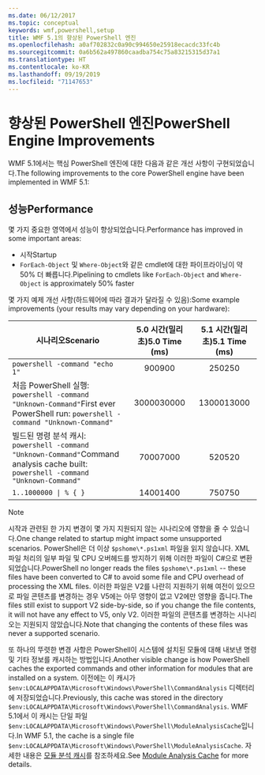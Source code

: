 ```yaml
---
ms.date: 06/12/2017
ms.topic: conceptual
keywords: wmf,powershell,setup
title: WMF 5.1의 향상된 PowerShell 엔진
ms.openlocfilehash: a0af702832c0a90c994650e25918ecacdc33fc4b
ms.sourcegitcommit: 0a6b562a497860caadba754c75a83215315d37a1
ms.translationtype: HT
ms.contentlocale: ko-KR
ms.lasthandoff: 09/19/2019
ms.locfileid: "71147653"
---
```

# <a name="powershell-engine-improvements"></a><span data-ttu-id="e879f-103">향상된 PowerShell 엔진</span><span class="sxs-lookup"><span data-stu-id="e879f-103">PowerShell Engine Improvements</span></span>

<span data-ttu-id="e879f-104">WMF 5.1에서는 핵심 PowerShell 엔진에 대한 다음과 같은 개선 사항이 구현되었습니다.</span><span class="sxs-lookup"><span data-stu-id="e879f-104">The following improvements to the core PowerShell engine have been implemented in WMF 5.1:</span></span>

## <a name="performance"></a><span data-ttu-id="e879f-105">성능</span><span class="sxs-lookup"><span data-stu-id="e879f-105">Performance</span></span>

<span data-ttu-id="e879f-106">몇 가지 중요한 영역에서 성능이 향상되었습니다.</span><span class="sxs-lookup"><span data-stu-id="e879f-106">Performance has improved in some important areas:</span></span>

- <span data-ttu-id="e879f-107">시작</span><span class="sxs-lookup"><span data-stu-id="e879f-107">Startup</span></span>
- <span data-ttu-id="e879f-108">`ForEach-Object` 및 `Where-Object`와 같은 cmdlet에 대한 파이프라이닝이 약 50% 더 빠릅니다.</span><span class="sxs-lookup"><span data-stu-id="e879f-108">Pipelining to cmdlets like `ForEach-Object` and `Where-Object` is approximately 50% faster</span></span>

<span data-ttu-id="e879f-109">몇 가지 예제 개선 사항(하드웨어에 따라 결과가 달라질 수 있음):</span><span class="sxs-lookup"><span data-stu-id="e879f-109">Some example improvements (your results may vary depending on your hardware):</span></span>

| <span data-ttu-id="e879f-110">시나리오</span><span class="sxs-lookup"><span data-stu-id="e879f-110">Scenario</span></span> | <span data-ttu-id="e879f-111">5.0 시간(밀리초)</span><span class="sxs-lookup"><span data-stu-id="e879f-111">5.0 Time (ms)</span></span> | <span data-ttu-id="e879f-112">5.1 시간(밀리초)</span><span class="sxs-lookup"><span data-stu-id="e879f-112">5.1 Time (ms)</span></span> |
| -------- | :---------------: | :---------------: |
| `powershell -command "echo 1"` | <span data-ttu-id="e879f-113">900</span><span class="sxs-lookup"><span data-stu-id="e879f-113">900</span></span> | <span data-ttu-id="e879f-114">250</span><span class="sxs-lookup"><span data-stu-id="e879f-114">250</span></span> |
| <span data-ttu-id="e879f-115">처음 PowerShell 실행: `powershell -command "Unknown-Command"`</span><span class="sxs-lookup"><span data-stu-id="e879f-115">First ever PowerShell run: `powershell -command "Unknown-Command"`</span></span> | <span data-ttu-id="e879f-116">30000</span><span class="sxs-lookup"><span data-stu-id="e879f-116">30000</span></span> | <span data-ttu-id="e879f-117">13000</span><span class="sxs-lookup"><span data-stu-id="e879f-117">13000</span></span> |
| <span data-ttu-id="e879f-118">빌드된 명령 분석 캐시: `powershell -command "Unknown-Command"`</span><span class="sxs-lookup"><span data-stu-id="e879f-118">Command analysis cache built: `powershell -command "Unknown-Command"`</span></span> | <span data-ttu-id="e879f-119">7000</span><span class="sxs-lookup"><span data-stu-id="e879f-119">7000</span></span> | <span data-ttu-id="e879f-120">520</span><span class="sxs-lookup"><span data-stu-id="e879f-120">520</span></span> |
| <code>1..1000000 &#124; % { }</code> | <span data-ttu-id="e879f-121">1400</span><span class="sxs-lookup"><span data-stu-id="e879f-121">1400</span></span> | <span data-ttu-id="e879f-122">750</span><span class="sxs-lookup"><span data-stu-id="e879f-122">750</span></span> |

> [!NOTE]
> <span data-ttu-id="e879f-123">시작과 관련된 한 가지 변경이 몇 가지 지원되지 않는 시나리오에 영향을 줄 수 있습니다.</span><span class="sxs-lookup"><span data-stu-id="e879f-123">One change related to startup might impact some unsupported scenarios.</span></span> <span data-ttu-id="e879f-124">PowerShell은 더 이상 `$pshome\*.ps1xml` 파일을 읽지 않습니다. XML 파일 처리의 일부 파일 및 CPU 오버헤드를 방지하기 위해 이러한 파일이 C#으로 변환되었습니다.</span><span class="sxs-lookup"><span data-stu-id="e879f-124">PowerShell no longer reads the files `$pshome\*.ps1xml` -- these files have been converted to C# to avoid some file and CPU overhead of processing the XML files.</span></span> <span data-ttu-id="e879f-125">이러한 파일은 V2를 나란히 지원하기 위해 여전이 있으므로 파일 콘텐츠를 변경하는 경우 V5에는 아무 영향이 없고 V2에만 영향을 줍니다.</span><span class="sxs-lookup"><span data-stu-id="e879f-125">The files still exist to support V2 side-by-side, so if you change the file contents, it will not have any effect to V5, only V2.</span></span> <span data-ttu-id="e879f-126">이러한 파일의 콘텐츠를 변경하는 시나리오는 지원되지 않았습니다.</span><span class="sxs-lookup"><span data-stu-id="e879f-126">Note that changing the contents of these files was never a supported scenario.</span></span>

<span data-ttu-id="e879f-127">또 하나의 뚜렷한 변경 사항은 PowerShell이 시스템에 설치된 모듈에 대해 내보낸 명령 및 기타 정보를 캐시하는 방법입니다.</span><span class="sxs-lookup"><span data-stu-id="e879f-127">Another visible change is how PowerShell caches the exported commands and other information for modules that are installed on a system.</span></span> <span data-ttu-id="e879f-128">이전에는 이 캐시가 `$env:LOCALAPPDATA\Microsoft\Windows\PowerShell\CommandAnalysis` 디렉터리에 저장되었습니다.</span><span class="sxs-lookup"><span data-stu-id="e879f-128">Previously, this cache was stored in the directory `$env:LOCALAPPDATA\Microsoft\Windows\PowerShell\CommandAnalysis`.</span></span> <span data-ttu-id="e879f-129">WMF 5.1에서 이 캐시는 단일 파일 `$env:LOCALAPPDATA\Microsoft\Windows\PowerShell\ModuleAnalysisCache`입니다.</span><span class="sxs-lookup"><span data-stu-id="e879f-129">In WMF 5.1, the cache is a single file `$env:LOCALAPPDATA\Microsoft\Windows\PowerShell\ModuleAnalysisCache`.</span></span> <span data-ttu-id="e879f-130">자세한 내용은 [모듈 분석 캐시](release-notes.md#module-analysis-cache)를 참조하세요.</span><span class="sxs-lookup"><span data-stu-id="e879f-130">See [Module Analysis Cache](release-notes.md#module-analysis-cache) for more details.</span></span>
